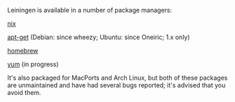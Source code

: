 Leiningen is available in a number of package managers:

[nix](https://nixos.org/websvn/nix/nixpkgs/trunk/pkgs/development/tools/build-managers/leiningen/default.nix)

[apt-get](http://packages.debian.org/sid/leiningen) (Debian: since wheezy; Ubuntu: since Oneiric; 1.x only)

[homebrew](https://github.com/mxcl/homebrew/blob/master/Library/Formula/leiningen.rb)

[yum](https://fedoraproject.org/wiki/Features/Clojure) (in progress)

It's also packaged for MacPorts and Arch Linux, but both of these
packages are unmaintained and have had several bugs reported; it's
advised that you avoid them.
